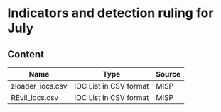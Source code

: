 # Indicators and detection ruling for July

## Content

| Name | Type | Source |
|------|----------|----------|
| zloader_iocs.csv | IOC List in CSV format |MISP|
| REvil_iocs.csv | IOC List in CSV format |MISP|
